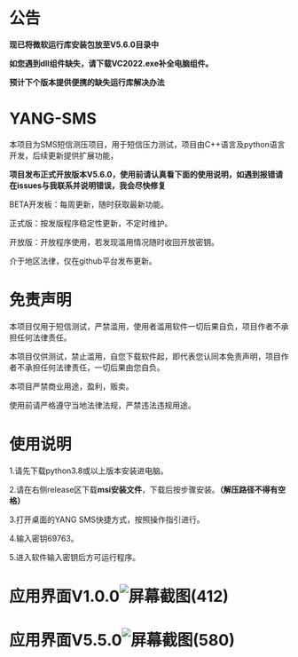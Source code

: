 # 公告
**现已将微软运行库安装包放至V5.6.0目录中**

**如您遇到dll组件缺失，请下载VC2022.exe补全电脑组件。**

**预计下个版本提供便携的缺失运行库解决办法**
# YANG-SMS
本项目为SMS短信测压项目，用于短信压力测试，项目由C++语言及python语言开发，后续更新提供扩展功能，

**项目发布正式开放版本V5.6.0，使用前请认真看下面的使用说明，如遇到报错请在issues与我联系并说明错误，我会尽快修复**

BETA开发板：每周更新，随时获取最新功能。

正式版：按发版程序稳定性更新，不定时维护。

开放版：开放程序使用，若发现滥用情况随时收回开放密钥。

介于地区法律，仅在github平台发布更新。
# 免责声明
本项目仅用于短信测试，严禁滥用，使用者滥用软件一切后果自负，项目作者不承担任何法律责任。

本项目仅供测试，禁止滥用，自您下载软件起，即代表您认同本免责声明，项目作者不承担任何法律责任，一切后果由您自负。

本项目严禁商业用途，盈利，贩卖。

使用前请严格遵守当地法律法规，严禁违法违规用途。
# 使用说明
1.请先下载python3.8或以上版本安装进电脑。

2.请在右侧release区下载**msi安装文件**，下载后按步骤安装。**（解压路径不得有空格）**

3.打开桌面的YANG SMS快捷方式，按照操作指引进行。

4.输入密钥69763。

5.进入软件输入密钥后方可运行程序。

# 应用界面V1.0.0![屏幕截图(412)](https://user-images.githubusercontent.com/39414350/212810801-55678eba-035a-4860-9582-f44e5af07463.png)
# 应用界面V5.5.0![屏幕截图(580)](https://user-images.githubusercontent.com/39414350/214906769-b7379f89-7fd7-43d6-92fe-54734d929786.png)
